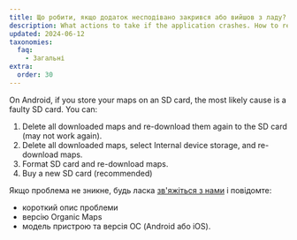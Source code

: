 ```yaml
---
title: Що робити, якщо додаток несподівано закрився або вийшов з ладу?
description: What actions to take if the application crashes. How to report critical bugs to developers
updated: 2024-06-12
taxonomies:
  faq:
    - Загальні
extra:
  order: 30
---
```


On Android, if you store your maps on an SD card, the most likely cause is a faulty SD card. You can:

1. Delete all downloaded maps and re-download them again to the SD card (may not work again).
2. Delete all downloaded maps, select Internal device storage, and re-download maps.
3. Format SD card and re-download maps.
4. Buy a new SD card (recommended)

Якщо проблема не зникне, будь ласка [зв'яжіться з нами](mailto:support@organicmaps.app) і повідомте:

- короткий опис проблеми
- версію Organic Maps
- модель пристрою та версія ОС (Android або iOS).
